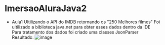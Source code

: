 # ImersaoAluraJava2

- Aula1
  Ultilizando o API do IMDB retornando os "250 Melhores filmes"
  Foi ultilizado a biblioteca java.net para obter esses dados dentro da IDE
 Para tratamento dos dados foi criado uma classes JsonParser
Resultado: 
![image](https://user-images.githubusercontent.com/128757305/228695478-dc42b1c5-a9e0-4e73-9735-58c1a69aed0f.png)
